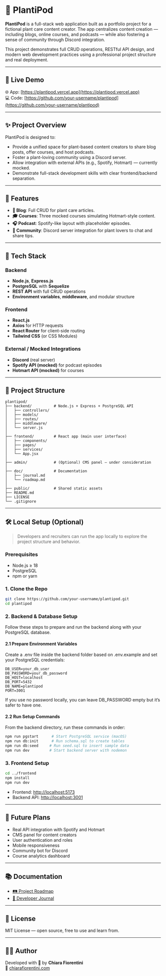 # 🌿 PlantiPod

**PlantiPod** is a full-stack web application built as a portfolio project for a fictional plant care content creator. The app centralizes content creation — including blogs, online courses, and podcasts — while also fostering a sense of community through Discord integration.

This project demonstrates full CRUD operations, RESTful API design, and modern web development practices using a professional project structure and real deployment.

---

## 🚀 Live Demo

🌐 App: [https://plantipod.vercel.app](https://plantipod.vercel.app)  
💻 Code: [https://github.com/your-username/plantipod](https://github.com/your-username/plantipod)

---

## ✨ Project Overview

PlantiPod is designed to:
- Provide a unified space for plant-based content creators to share blog posts, offer courses, and host podcasts.
- Foster a plant-loving community using a Discord server.
- Allow integration with external APIs (e.g., Spotify, Hotmart) — currently mocked.
- Demonstrate full-stack development skills with clear frontend/backend separation.

---

## 🧩 Features

- **📝 Blog**: Full CRUD for plant care articles.
- **🎓 Courses**: Three mocked courses simulating Hotmart-style content.
- **🎧 Podcast**: Spotify-like layout with placeholder episodes.
- **💬 Community**: Discord server integration for plant lovers to chat and share tips.

---

## 🔧 Tech Stack

### Backend
- **Node.js**, **Express.js**
- **PostgreSQL** with **Sequelize**
- **REST API** with full CRUD operations
- **Environment variables**, **middleware**, and modular structure

### Frontend
- **React.js**
- **Axios** for HTTP requests
- **React Router** for client-side routing
- **Tailwind CSS** (or CSS Modules)

### External / Mocked Integrations
- **Discord** (real server)
- **Spotify API (mocked)** for podcast episodes
- **Hotmart API (mocked)** for courses

---

## 📁 Project Structure

```
plantipod/
├── backend/          # Node.js + Express + PostgreSQL API
│   ├── controllers/
│   ├── models/
│   ├── routes/
│   ├── middleware/
│   └── server.js
│
├── frontend/         # React app (main user interface)
│   ├── components/
│   ├── pages/
│   ├── services/
│   └── App.jsx
│
├── admin/            # (Optional) CMS panel – under consideration
│
├── doc/              # Documentation
│   ├── journal.md
│   └── roadmap.md
│
├── public/           # Shared static assets
├── README.md
├── LICENSE
└── .gitignore
```

---

## 🛠️ Local Setup (Optional)

> Developers and recruiters can run the app locally to explore the project structure and behavior.

### Prerequisites

- Node.js ≥ 18  
- PostgreSQL  
- npm or yarn  

### 1. Clone the Repo

```bash
git clone https://github.com/your-username/plantipod.git
cd plantipod
```

### 2. Backend & Database Setup
Follow these steps to prepare and run the backend along with your PostgreSQL database.

#### 2.1 Prepare Environment Variables
Create a .env file inside the backend folder based on .env.example and set your PostgreSQL credentials:
```env
DB_USER=your_db_user
DB_PASSWORD=your_db_password
DB_HOST=localhost
DB_PORT=5432
DB_NAME=plantipod
PORT=3001
```

If you use no password locally, you can leave DB_PASSWORD empty but it’s safer to have one.

#### 2.2 Run Setup Commands
From the backend directory, run these commands in order:

```bash
npm run pgstart      # Start PostgreSQL service (macOS)
npm run db:init      # Run schema.sql to create tables
npm run db:seed     # Run seed.sql to insert sample data
npm run dev         # Start backend server with nodemon
```

### 3. Frontend Setup

```bash
cd ../frontend
npm install
npm run dev
```

- Frontend: [http://localhost:5173](http://localhost:5173)  
- Backend API: [http://localhost:3001](http://localhost:3001)

---

## 🌱 Future Plans

- Real API integration with Spotify and Hotmart
- CMS panel for content creators
- User authentication and roles
- Mobile responsiveness
- Community bot for Discord
- Course analytics dashboard

---

## 📚 Documentation

- [🛤 Project Roadmap](./doc/roadmap.md)
- [📔 Developer Journal](./doc/journal.md)

---

## 📄 License

MIT License — open source, free to use and learn from.

---

## 👩‍💻 Author

Developed with 🌿 by **Chiara Fiorentini**  
🔗 [chiarafiorentini.com](https://chiarafiorentini.com)